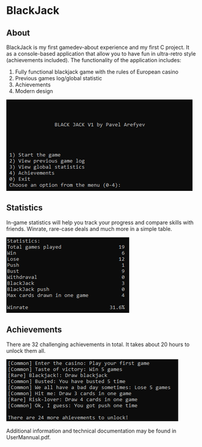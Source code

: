 # BlackJack

## About
BlackJack is my first gamedev-about experience and my first C project. It as a console-based application that allow you to have fun in ultra-retro style (achievements included). The functionality of the application includes:

1. Fully functional blackjack game with the rules of European casino
2. Previous games log/global statistic
3. Achievements
4. Modern design 

![Menu](images/menu.PNG)

## Statistics
In-game statistics will help you track your progress and compare skills with friends. Winrate, rare-case deals and much more in a simple table.

![Menu](images/stats.PNG)

## Achievements
There are 32 challenging achievements in total. It takes about 20 hours to unlock them all.

![Menu](images/achiev.PNG)

Additional information and technical documentation may be found in UserMannual.pdf.
